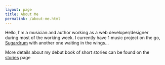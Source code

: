 ```yaml
---
layout: page
title: About Me
permalink: /about-me.html
---
```


<p>Hello, I'm a musician and author working as a web developer/designer during most of the working week. I currently have 1 music project on the go, <a href="/music.html">Sugardrum</a> with another one waiting in the wings&hellip;</p> 

<p>More details about my debut book of short stories can be found on the <a href="/stories.html">stories</a> page</p>

							